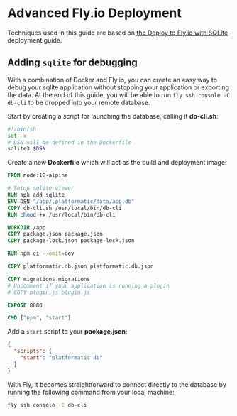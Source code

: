 # Advanced Fly.io Deployment

Techniques used in this guide are based on [the Deploy to Fly.io with SQLite](/guides/deployment/deploy-to-fly-io-with-sqlite.md) deployment guide.

## Adding `sqlite` for debugging

With a combination of Docker and Fly.io, you can create an easy way to debug
your sqlite application without stopping your application or exporting the data.
At the end of this guide, you will be able to run `fly ssh console -C db-cli` to
be dropped into your remote database.

Start by creating a script for launching the database, calling it **db-cli.sh**:

```bash
#!/bin/sh
set -x
# DSN will be defined in the Dockerfile
sqlite3 $DSN
```

Create a new **Dockerfile** which will act as the build and deployment image:

```dockerfile
FROM node:18-alpine

# Setup sqlite viewer
RUN apk add sqlite
ENV DSN "/app/.platformatic/data/app.db"
COPY db-cli.sh /usr/local/bin/db-cli
RUN chmod +x /usr/local/bin/db-cli

WORKDIR /app
COPY package.json package.json
COPY package-lock.json package-lock.json

RUN npm ci --omit=dev

COPY platformatic.db.json platformatic.db.json

COPY migrations migrations
# Uncomment if your application is running a plugin
# COPY plugin.js plugin.js

EXPOSE 8080

CMD ["npm", "start"]
```

Add a `start` script to your **package.json**:

```json
{
  "scripts": {
    "start": "platformatic db"
  }
}
```

With Fly, it becomes straightforward to connect directly to the database by
running the following command from your local machine:

```bash
fly ssh console -C db-cli
```
